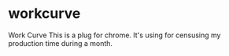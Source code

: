 # workcurve
Work Curve
This is a plug for chrome.
It's using for censusing my production time during a month.
